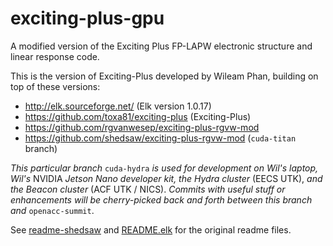 # exciting-plus-gpu
A modified version of the Exciting Plus FP-LAPW electronic structure and linear response code.

This is the version of Exciting-Plus developed by Wileam Phan, building on top of these versions:
- http://elk.sourceforge.net/ (Elk version 1.0.17)
- https://github.com/toxa81/exciting-plus (Exciting-Plus)
- https://github.com/rgvanwesep/exciting-plus-rgvw-mod
- https://github.com/shedsaw/exciting-plus-rgvw-mod (`cuda-titan` branch)

*This particular branch* `cuda-hydra` *is used for development on Wil's laptop, Wil's* NVIDIA *Jetson Nano developer kit, the Hydra cluster* (EECS UTK), *and the Beacon cluster* (ACF UTK / NICS). *Commits with useful stuff or enhancements will be cherry-picked back and forth between this branch and* `openacc-summit`.

See [readme-shedsaw](readme-shedsaw) and [README.elk](README.elk) for the original readme files.
